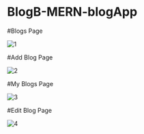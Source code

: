 # BlogB-MERN-blogApp

#Blogs Page

![1](https://user-images.githubusercontent.com/76804228/177396459-21c564a2-6a08-4997-8305-7706ce65eb4e.png)

#Add Blog Page

![2](https://user-images.githubusercontent.com/76804228/177396522-7f0937fb-aa5b-48b9-9af4-e63d13508780.png)

#My Blogs Page

![3](https://user-images.githubusercontent.com/76804228/177396554-c5095a85-668e-4504-86cd-eae4af218927.png)

#Edit Blog Page

![4](https://user-images.githubusercontent.com/76804228/177396606-9dbedb44-58c5-41fe-9e16-45cffbb0c140.png)
